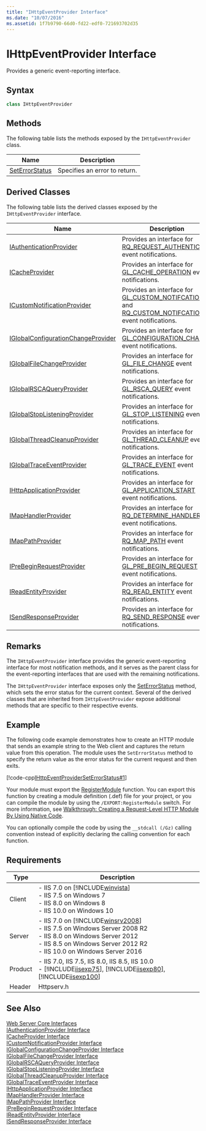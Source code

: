 ```yaml
---
title: "IHttpEventProvider Interface"
ms.date: "10/07/2016"
ms.assetid: 1f7b9790-66d0-fd22-edf0-721693702d35
---
```

# IHttpEventProvider Interface

Provides a generic event-reporting interface.  
  
## Syntax  
  
```cpp  
class IHttpEventProvider  
```  
  
## Methods  

 The following table lists the methods exposed by the `IHttpEventProvider` class.  
  
|Name|Description|  
|----------|-----------------|  
|[SetErrorStatus](../../web-development-reference/native-code-api-reference/ihttpeventprovider-seterrorstatus-method.md)|Specifies an error to return.|  
  
## Derived Classes  

 The following table lists the derived classes exposed by the `IHttpEventProvider` interface.  
  
|Name|Description|  
|----------|-----------------|  
|[IAuthenticationProvider](../../web-development-reference/native-code-api-reference/iauthenticationprovider-interface.md)|Provides an interface for [RQ_REQUEST_AUTHENTICATE](../../web-development-reference/native-code-api-reference/request-processing-constants.md) event notifications.|  
|[ICacheProvider](../../web-development-reference/native-code-api-reference/icacheprovider-interface.md)|Provides an interface for [GL_CACHE_OPERATION](../../web-development-reference/native-code-api-reference/request-processing-constants.md) event notifications.|  
|[ICustomNotificationProvider](../../web-development-reference/native-code-api-reference/icustomnotificationprovider-interface.md)|Provides an interface for [GL_CUSTOM_NOTIFCATION](../../web-development-reference/native-code-api-reference/request-processing-constants.md) and [RQ_CUSTOM_NOTIFCATION](../../web-development-reference/native-code-api-reference/request-processing-constants.md) event notifications.|  
|[IGlobalConfigurationChangeProvider](../../web-development-reference/native-code-api-reference/iglobalconfigurationchangeprovider-interface.md)|Provides an interface for [GL_CONFIGURATION_CHANGE](../../web-development-reference/native-code-api-reference/request-processing-constants.md) event notifications.|  
|[IGlobalFileChangeProvider](../../web-development-reference/native-code-api-reference/iglobalfilechangeprovider-interface.md)|Provides an interface for [GL_FILE_CHANGE](../../web-development-reference/native-code-api-reference/request-processing-constants.md) event notifications.|  
|[IGlobalRSCAQueryProvider](../../web-development-reference/native-code-api-reference/iglobalrscaqueryprovider-interface.md)|Provides an interface for [GL_RSCA_QUERY](../../web-development-reference/native-code-api-reference/request-processing-constants.md) event notifications.|  
|[IGlobalStopListeningProvider](../../web-development-reference/native-code-api-reference/iglobalstoplisteningprovider-interface.md)|Provides an interface for [GL_STOP_LISTENING](../../web-development-reference/native-code-api-reference/request-processing-constants.md) event notifications.|  
|[IGlobalThreadCleanupProvider](../../web-development-reference/native-code-api-reference/iglobalthreadcleanupprovider-interface.md)|Provides an interface for [GL_THREAD_CLEANUP](../../web-development-reference/native-code-api-reference/request-processing-constants.md) event notifications.|  
|[IGlobalTraceEventProvider](../../web-development-reference/native-code-api-reference/iglobaltraceeventprovider-interface.md)|Provides an interface for [GL_TRACE_EVENT](../../web-development-reference/native-code-api-reference/request-processing-constants.md) event notifications.|  
|[IHttpApplicationProvider](../../web-development-reference/native-code-api-reference/ihttpapplicationprovider-interface.md)|Provides an interface for [GL_APPLICATION_START](../../web-development-reference/native-code-api-reference/request-processing-constants.md) event notifications.|  
|[IMapHandlerProvider](../../web-development-reference/native-code-api-reference/imaphandlerprovider-interface.md)|Provides an interface for [RQ_DETERMINE_HANDLER](../../web-development-reference/native-code-api-reference/request-processing-constants.md) event notifications.|  
|[IMapPathProvider](../../web-development-reference/native-code-api-reference/imappathprovider-interface.md)|Provides an interface for [RQ_MAP_PATH](../../web-development-reference/native-code-api-reference/request-processing-constants.md) event notifications.|  
|[IPreBeginRequestProvider](../../web-development-reference/native-code-api-reference/iprebeginrequestprovider-interface.md)|Provides an interface for [GL_PRE_BEGIN_REQUEST](../../web-development-reference/native-code-api-reference/request-processing-constants.md) event notifications.|  
|[IReadEntityProvider](../../web-development-reference/native-code-api-reference/ireadentityprovider-interface.md)|Provides an interface for [RQ_READ_ENTITY](../../web-development-reference/native-code-api-reference/request-processing-constants.md) event notifications.|  
|[ISendResponseProvider](../../web-development-reference/native-code-api-reference/isendresponseprovider-interface.md)|Provides an interface for [RQ_SEND_RESPONSE](../../web-development-reference/native-code-api-reference/request-processing-constants.md) event notifications.|  
  
## Remarks  

 The `IHttpEventProvider` interface provides the generic event-reporting interface for most notification methods, and it serves as the parent class for the event-reporting interfaces that are used with the remaining notifications.  
  
 The `IHttpEventProvider` interface exposes only the [SetErrorStatus](../../web-development-reference/native-code-api-reference/ihttpeventprovider-seterrorstatus-method.md) method, which sets the error status for the current context. Several of the derived classes that are inherited from `IHttpEventProvider` expose additional methods that are specific to their respective events.  
  
## Example  

 The following code example demonstrates how to create an HTTP module that sends an example string to the Web client and captures the return value from this operation. The module uses the `SetErrorStatus` method to specify the return value as the error status for the current request and then exits.  
  
 [!code-cpp[IHttpEventProviderSetErrorStatus#1](../../../samples/snippets/cpp/VS_Snippets_IIS/IIS7/IHttpEventProviderSetErrorStatus/cpp/IHttpEventProviderSetErrorStatus.cpp#1)]  
  
 Your module must export the [RegisterModule](../../web-development-reference/native-code-api-reference/pfn-registermodule-function.md) function. You can export this function by creating a module definition (.def) file for your project, or you can compile the module by using the `/EXPORT:RegisterModule` switch. For more information, see [Walkthrough: Creating a Request-Level HTTP Module By Using Native Code](../../web-development-reference/native-code-development-overview/walkthrough-creating-a-request-level-http-module-by-using-native-code.md).  
  
 You can optionally compile the code by using the `__stdcall (/Gz)` calling convention instead of explicitly declaring the calling convention for each function.  
  
## Requirements  
  
|Type|Description|  
|----------|-----------------|  
|Client|-   IIS 7.0 on [!INCLUDE[winvista](../../wmi-provider/includes/winvista-md.md)]<br />-   IIS 7.5 on Windows 7<br />-   IIS 8.0 on Windows 8<br />-   IIS 10.0 on Windows 10|  
|Server|-   IIS 7.0 on [!INCLUDE[winsrv2008](../../wmi-provider/includes/winsrv2008-md.md)]<br />-   IIS 7.5 on Windows Server 2008 R2<br />-   IIS 8.0 on Windows Server 2012<br />-   IIS 8.5 on Windows Server 2012 R2<br />-   IIS 10.0 on Windows Server 2016|  
|Product|-   IIS 7.0, IIS 7.5, IIS 8.0, IIS 8.5, IIS 10.0<br />-   [!INCLUDE[iisexp75](../../web-development-reference/native-code-api-reference/includes/iisexp75-md.md)], [!INCLUDE[iisexp80](../../web-development-reference/native-code-api-reference/includes/iisexp80-md.md)], [!INCLUDE[iisexp100](../../web-development-reference/native-code-api-reference/includes/iisexp100-md.md)]|  
|Header|Httpserv.h|  
  
## See Also  

 [Web Server Core Interfaces](../../web-development-reference/native-code-api-reference/web-server-core-interfaces.md)   
 [IAuthenticationProvider Interface](../../web-development-reference/native-code-api-reference/iauthenticationprovider-interface.md)   
 [ICacheProvider Interface](../../web-development-reference/native-code-api-reference/icacheprovider-interface.md)   
 [ICustomNotificationProvider Interface](../../web-development-reference/native-code-api-reference/icustomnotificationprovider-interface.md)   
 [IGlobalConfigurationChangeProvider Interface](../../web-development-reference/native-code-api-reference/iglobalconfigurationchangeprovider-interface.md)   
 [IGlobalFileChangeProvider Interface](../../web-development-reference/native-code-api-reference/iglobalfilechangeprovider-interface.md)   
 [IGlobalRSCAQueryProvider Interface](../../web-development-reference/native-code-api-reference/iglobalrscaqueryprovider-interface.md)   
 [IGlobalStopListeningProvider Interface](../../web-development-reference/native-code-api-reference/iglobalstoplisteningprovider-interface.md)   
 [IGlobalThreadCleanupProvider Interface](../../web-development-reference/native-code-api-reference/iglobalthreadcleanupprovider-interface.md)   
 [IGlobalTraceEventProvider Interface](../../web-development-reference/native-code-api-reference/iglobaltraceeventprovider-interface.md)   
 [IHttpApplicationProvider Interface](../../web-development-reference/native-code-api-reference/ihttpapplicationprovider-interface.md)   
 [IMapHandlerProvider Interface](../../web-development-reference/native-code-api-reference/imaphandlerprovider-interface.md)   
 [IMapPathProvider Interface](../../web-development-reference/native-code-api-reference/imappathprovider-interface.md)   
 [IPreBeginRequestProvider Interface](../../web-development-reference/native-code-api-reference/iprebeginrequestprovider-interface.md)   
 [IReadEntityProvider Interface](../../web-development-reference/native-code-api-reference/ireadentityprovider-interface.md)   
 [ISendResponseProvider Interface](../../web-development-reference/native-code-api-reference/isendresponseprovider-interface.md)
